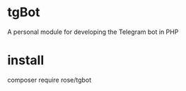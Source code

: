 # tgBot
A personal module for developing the Telegram bot in PHP

#    install
composer require rose/tgbot
